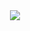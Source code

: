 <div align="center">
  <a href="https://www.stux.group">
    <img src="https://media.stux.group/global/logoalt.png">
  </a>
</div>
